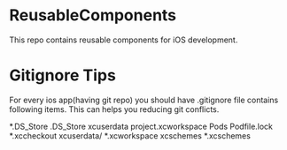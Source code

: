 # ReusableComponents

This repo contains reusable components for iOS development.


# Gitignore Tips
For every ios app(having git repo) you should have .gitignore file contains following items. This can helps you reducing git conflicts.

*.DS_Store
.DS_Store
xcuserdata
project.xcworkspace
Pods
Podfile.lock
*.xccheckout
xcuserdata/
*.xcworkspace
xcschemes
*.xcschemes


